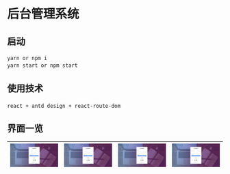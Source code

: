 # 后台管理系统

## 启动

```zsh
yarn or npm i
yarn start or npm start
```

## 使用技术

`react + antd design + react-route-dom`

## 界面一览

| ![](./preview/001.png)    |  ![](./preview/001.png)    | ![](./preview/001.png)   |  ![](./preview/001.png)   |
| :--------------------------------: | :---------------------------------: | :-------------------------------: | :-------------------------------:  |